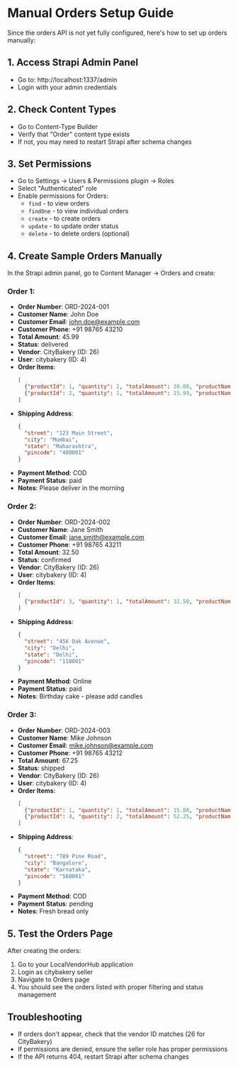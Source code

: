 # Manual Orders Setup Guide

Since the orders API is not yet fully configured, here's how to set up orders manually:

## 1. Access Strapi Admin Panel
- Go to: http://localhost:1337/admin
- Login with your admin credentials

## 2. Check Content Types
- Go to Content-Type Builder
- Verify that "Order" content type exists
- If not, you may need to restart Strapi after schema changes

## 3. Set Permissions
- Go to Settings → Users & Permissions plugin → Roles
- Select "Authenticated" role
- Enable permissions for Orders:
  - `find` - to view orders
  - `findOne` - to view individual orders
  - `create` - to create orders
  - `update` - to update order status
  - `delete` - to delete orders (optional)

## 4. Create Sample Orders Manually
In the Strapi admin panel, go to Content Manager → Orders and create:

### Order 1:
- **Order Number**: ORD-2024-001
- **Customer Name**: John Doe
- **Customer Email**: john.doe@example.com
- **Customer Phone**: +91 98765 43210
- **Total Amount**: 45.99
- **Status**: delivered
- **Vendor**: CityBakery (ID: 26)
- **User**: citybakery (ID: 4)
- **Order Items**: 
  ```json
  [
    {"productId": 1, "quantity": 2, "totalAmount": 30.00, "productName": "Whole Wheat Bread"},
    {"productId": 2, "quantity": 1, "totalAmount": 15.99, "productName": "Croissant"}
  ]
  ```
- **Shipping Address**:
  ```json
  {
    "street": "123 Main Street",
    "city": "Mumbai",
    "state": "Maharashtra",
    "pincode": "400001"
  }
  ```
- **Payment Method**: COD
- **Payment Status**: paid
- **Notes**: Please deliver in the morning

### Order 2:
- **Order Number**: ORD-2024-002
- **Customer Name**: Jane Smith
- **Customer Email**: jane.smith@example.com
- **Customer Phone**: +91 98765 43211
- **Total Amount**: 32.50
- **Status**: confirmed
- **Vendor**: CityBakery (ID: 26)
- **User**: citybakery (ID: 4)
- **Order Items**:
  ```json
  [
    {"productId": 3, "quantity": 1, "totalAmount": 32.50, "productName": "Chocolate Cake"}
  ]
  ```
- **Shipping Address**:
  ```json
  {
    "street": "456 Oak Avenue",
    "city": "Delhi",
    "state": "Delhi",
    "pincode": "110001"
  }
  ```
- **Payment Method**: Online
- **Payment Status**: paid
- **Notes**: Birthday cake - please add candles

### Order 3:
- **Order Number**: ORD-2024-003
- **Customer Name**: Mike Johnson
- **Customer Email**: mike.johnson@example.com
- **Customer Phone**: +91 98765 43212
- **Total Amount**: 67.25
- **Status**: shipped
- **Vendor**: CityBakery (ID: 26)
- **User**: citybakery (ID: 4)
- **Order Items**:
  ```json
  [
    {"productId": 1, "quantity": 1, "totalAmount": 15.00, "productName": "Whole Wheat Bread"},
    {"productId": 4, "quantity": 2, "totalAmount": 52.25, "productName": "Sourdough Bread"}
  ]
  ```
- **Shipping Address**:
  ```json
  {
    "street": "789 Pine Road",
    "city": "Bangalore",
    "state": "Karnataka",
    "pincode": "560001"
  }
  ```
- **Payment Method**: COD
- **Payment Status**: pending
- **Notes**: Fresh bread only

## 5. Test the Orders Page
After creating the orders:
1. Go to your LocalVendorHub application
2. Login as citybakery seller
3. Navigate to Orders page
4. You should see the orders listed with proper filtering and status management

## Troubleshooting
- If orders don't appear, check that the vendor ID matches (26 for CityBakery)
- If permissions are denied, ensure the seller role has proper permissions
- If the API returns 404, restart Strapi after schema changes 